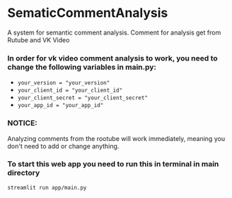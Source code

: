 # SematicCommentAnalysis
A system for semantic comment analysis. Comment for analysis get from Rutube and VK Video


### In order for vk video comment analysis to work, you need to change the following variables in main.py:
- `your_version = "your_version"`
- `your_client_id = "your_client_id"`
- `your_client_secret = "your_client_secret"`
- `your_app_id = "your_app_id"`


### NOTICE: 
Analyzing comments from the rootube will work immediately, meaning you don't need to add or change anything.


### To start this web app you need to run this in terminal in main directory

```
streamlit run app/main.py
```
